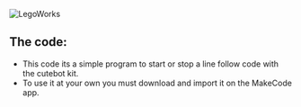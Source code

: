 ![LegoWorks](https://user-images.githubusercontent.com/106318228/200198411-2eae259f-2366-4801-989a-78bde47ae537.png)

## The code:

* This code its a simple program to start or stop a line follow code with the cutebot kit. 
* To use it at your own you must download and import it on the MakeCode app.

